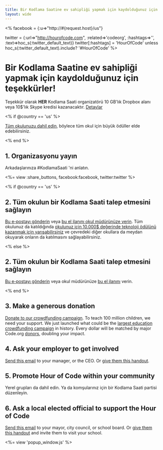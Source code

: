 ```yaml
---
title: Bir Kodlama Saatine ev sahipliği yapmak için kaydolduğunuz için teşekkürler!
layout: wide
---
```

<%
  facebook = {:u=>"http://#{request.host}/us"}

  twitter = {:url=>"http://hourofcode.com", :related=>'codeorg', :hashtags=>'', :text=>hoc_s(:twitter_default_text)}
  twitter[:hashtags] = 'HourOfCode' unless hoc_s(:twitter_default_text).include? '#HourOfCode'
%>

# Bir Kodlama Saatine ev sahipliği yapmak için kaydolduğunuz için teşekkürler!

Teşekkür olarak **HER** Kodlama Saati organizatörü 10 GB'lık Dropbox alanı veya 10$'lık Skype kredisi kazanacaktır. [Detaylar](/prizes)

<% if @country == 'us' %>

[Tüm okulunuzu dahil edin](/us/prizes), böylece tüm okul için büyük ödüller elde edebilirsiniz.

<% end %>

## 1. Organizasyonu yayın

Arkadaşlarınıza #KodlamaSaati 'ni anlatın.

<%= view :share_buttons, facebook:facebook, twitter:twitter %>

<% if @country == 'us' %>

## 2. Tüm okulun bir Kodlama Saati talep etmesini sağlayın

[Bu e-postayı gönderin](/resources#email) veya [bu el ilanını okul müdürünüze verin](/files/schools-handout.pdf). Tüm okulunuz da katıldığında [okulunuz için 10.000$ değerinde teknoloji ödülünü kazanmak için yarışabilirsiniz](/prizes) ve çevredeki diğer okullara da meydan okuyarak onların da katılmasını sağlayabilirsiniz.

<% else %>

## 2. Tüm okulun bir Kodlama Saati talep etmesini sağlayın

[Bu e-postayı gönderin](/resources#email) veya okul müdürünüze [bu el ilanını](/files/schools-handout.pdf) verin.

<% end %>

## 3. Make a generous donation

[Donate to our crowdfunding campaign](http://code.org/donate). To teach 100 million children, we need your support. We just launched what could be the [largest education crowdfunding campaign](http://code.org/donate) in history. Every dollar will be matched by major Code.org [donors](http://code.org/about/donors), doubling your impact.

## 4. Ask your employer to get involved

[Send this email](/resources#email) to your manager, or the CEO. Or [give them this handout](/resources/hoc-one-pager.pdf).

## 5. Promote Hour of Code within your community

Yerel grupları da dahil edin. Ya da komşularınız için bir Kodlama Saati partisi düzenleyin.

## 6. Ask a local elected official to support the Hour of Code

[Send this email](/resources#politicians) to your mayor, city council, or school board. Or [give them this handout](/resources/hoc-one-pager.pdf) and invite them to visit your school.

<%= view 'popup_window.js' %>